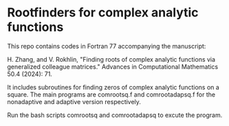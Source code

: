 # Rootfinders for complex analytic functions

This repo contains codes in Fortran 77 accompanying the manuscript:

H. Zhang, and V. Rokhlin, "Finding roots of complex analytic functions via generalized colleague matrices." Advances in Computational Mathematics 50.4 (2024): 71.

It includes subroutines for finding zeros of complex analytic functions on a square.
The main programs are comrootsq.f and comrootadapsq.f for the nonadaptive and adaptive version respectively.

Run the bash scripts comrootsq and comrootadapsq to excute the program.


